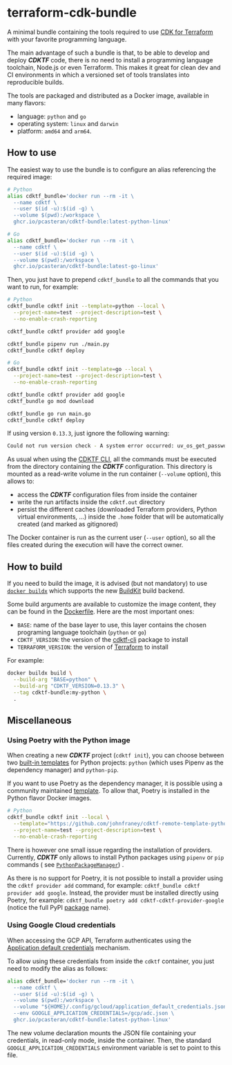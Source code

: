 # terraform-cdk-bundle

A minimal bundle containing the tools required to use [CDK for Terraform](https://github.com/hashicorp/terraform-cdk)
with your favorite programming language.

The main advantage of such a bundle is that, to be able to develop and deploy ***CDKTF*** code, there is no need to
install a programming language toolchain, Node.js or even Terraform. This makes it great for clean dev and CI
environments in which a versioned set of tools translates into reproducible builds.

The tools are packaged and distributed as a Docker image, available in many flavors:

- language: `python` and `go`
- operating system: `linux` and `darwin`
- platform: `amd64` and `arm64`.

## How to use

The easiest way to use the bundle is to configure an alias referencing the required image:

```bash
# Python
alias cdktf_bundle='docker run --rm -it \
  --name cdktf \
  --user $(id -u):$(id -g) \
  --volume $(pwd):/workspace \
  ghcr.io/pcasteran/cdktf-bundle:latest-python-linux'

# Go
alias cdktf_bundle='docker run --rm -it \
  --name cdktf \
  --user $(id -u):$(id -g) \
  --volume $(pwd):/workspace \
  ghcr.io/pcasteran/cdktf-bundle:latest-go-linux'
```

Then, you just have to prepend `cdktf_bundle` to all the commands that you want to run, for example:

```bash
# Python
cdktf_bundle cdktf init --template=python --local \
  --project-name=test --project-description=test \
  --no-enable-crash-reporting

cdktf_bundle cdktf provider add google

cdktf_bundle pipenv run ./main.py
cdktf_bundle cdktf deploy

# Go
cdktf_bundle cdktf init --template=go --local \
  --project-name=test --project-description=test \
  --no-enable-crash-reporting

cdktf_bundle cdktf provider add google
cdktf_bundle go mod download

cdktf_bundle go run main.go
cdktf_bundle cdktf deploy
```

If using version `0.13.3`, just ignore the following warning:

```bash
Could not run version check - A system error occurred: uv_os_get_passwd returned ENOENT (no such file or directory)
```

As usual when using the [CDKTF CLI](https://developer.hashicorp.com/terraform/cdktf/cli-reference/commands), all the
commands must be executed from the directory containing the ***CDKTF*** configuration. This directory is mounted as a
read-write volume in the run container (`--volume` option), this allows to:

- access the ***CDKTF*** configuration files from inside the container
- write the run artifacts inside the `cdktf.out` directory
- persist the different caches (downloaded Terraform providers, Python virtual environments, ...) inside the `.home`
  folder that will be automatically created (and marked as gitignored)

The Docker container is run as the current user (`--user` option), so all the files created during the execution will
have the correct owner.

## How to build

If you need to build the image, it is advised (but not mandatory) to
use [`docker buildx`](https://docs.docker.com/engine/reference/commandline/buildx_build/) which supports
the new [BuildKit](https://docs.docker.com/build/buildkit/) build backend.

Some build arguments are available to customize the image content, they can be found in the [Dockerfile](Dockerfile).
Here are the most important ones:

- `BASE`: name of the base layer to use, this layer contains the chosen programing language toolchain (`python` or `go`)
- `CDKTF_VERSION`: the version of the [cdktf-cli](https://www.npmjs.com/package/cdktf-cli) package to install
- `TERRAFORM_VERSION`: the version of [Terraform](https://developer.hashicorp.com/terraform/downloads) to install

For example:

```bash
docker buildx build \
  --build-arg "BASE=python" \
  --build-arg "CDKTF_VERSION=0.13.3" \
  --tag cdktf-bundle:my-python \
  .
```

## Miscellaneous

### Using Poetry with the Python image

When creating a new ***CDKTF*** project (`cdktf init`), you can choose between
two [built-in templates](https://github.com/hashicorp/terraform-cdk/tree/main/packages/cdktf-cli/templates) for Python
projects: `python` (which uses Pipenv as the dependency manager) and `python-pip`.

If you want to use Poetry as the dependency manager, it is possible using a community maintained
[template](https://developer.hashicorp.com/terraform/cdktf/create-and-deploy/remote-templates#use-remote-templates).
To allow that, Poetry is installed in the Python flavor Docker images.

```bash
# Python
cdktf_bundle cdktf init --local \
  --template="https://github.com/johnfraney/cdktf-remote-template-python-poetry/archive/refs/tags/v1.0.0.zip" \
  --project-name=test --project-description=test \
  --no-enable-crash-reporting
```

There is however one small issue regarding the installation of providers. Currently, ***CDKTF*** only allows to install
Python packages using `pipenv` or `pip` commands (
see [`PythonPackageManager`](https://github.com/hashicorp/terraform-cdk/blob/c2ce3cb0ff63b14bb372ca03af62aae715f264f8/packages/%40cdktf/cli-core/src/lib/dependencies/package-manager.ts#L222))
.

As there is no support for Poetry, it is not possible to install a provider using the `cdktf provider add` command, for
example: `cdktf_bundle cdktf provider add google`. Instead, the provider must be installed directly using Poetry, for
example: `cdktf_bundle poetry add cdktf-cdktf-provider-google` (notice the full
PyPI [package](https://pypi.org/project/cdktf-cdktf-provider-google/) name).

### Using Google Cloud credentials

When accessing the GCP API, Terraform authenticates using
the [Application default credentials](https://cloud.google.com/docs/authentication/application-default-credentials) mechanism.

To allow using these credentials from inside the `cdktf` container, you just need to modify the alias as follows:

```bash
alias cdktf_bundle='docker run --rm -it \
  --name cdktf \
  --user $(id -u):$(id -g) \
  --volume $(pwd):/workspace \
  --volume "${HOME}/.config/gcloud/application_default_credentials.json":/gcp/adc.json:ro \
  --env GOOGLE_APPLICATION_CREDENTIALS=/gcp/adc.json \
  ghcr.io/pcasteran/cdktf-bundle:latest-python-linux'
```

The new volume declaration mounts the JSON file containing your credentials, in read-only mode, inside the
container. Then, the standard `GOOGLE_APPLICATION_CREDENTIALS` environment variable is set to point to this file.
